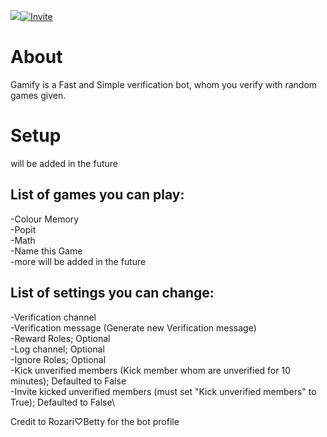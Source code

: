 ![](https://cdn.discordapp.com/avatars/909367670833561600/ae7b0acc222c2c9cda70d051357ff20a.png?size=256)[![Invite](https://media.discordapp.net/attachments/972386427205734471/985588331775656056/button_invite-gamify_1.png)](https://discord.com/api/oauth2/authorize?client_id=909367670833561600&permissions=268520515&scope=bot)
# About
Gamify is a Fast and Simple verification bot,
whom you verify with random games given.

# Setup
will be added in the future
## List of games you can play:
-Colour Memory\
-Popit\
-Math\
-Name this Game \
-more will be added in the future

## List of settings you can change:
-Verification channel\
-Verification message (Generate new Verification message)\
-Reward Roles; Optional\
-Log channel; Optional\
-Ignore Roles; Optional\
-Kick unverified members (Kick member whom are unverified for 10 minutes); Defaulted to False\
-Invite kicked unverified members (must set "Kick unverified members" to True); Defaulted to False\

Credit to Rozari♡Betty for the bot profile
